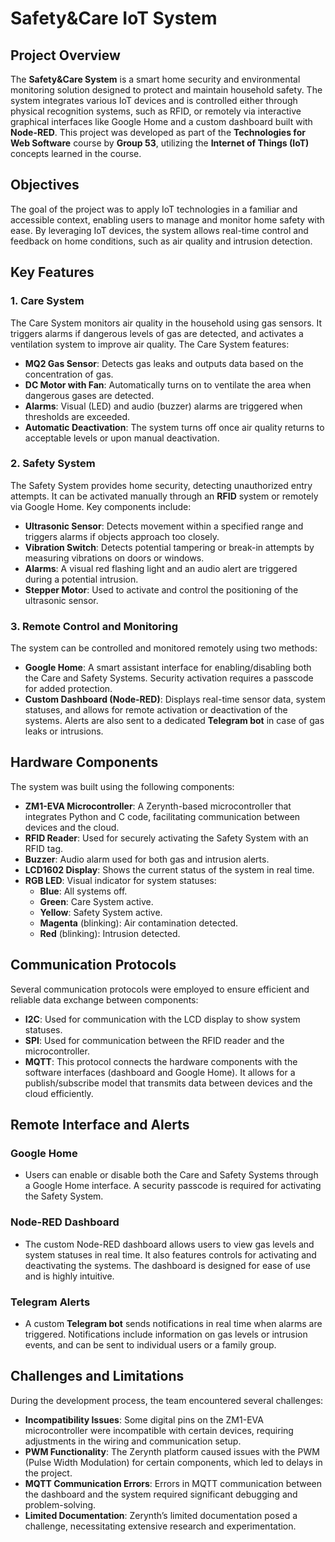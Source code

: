 # Safety&Care IoT System

## Project Overview

The **Safety&Care System** is a smart home security and environmental monitoring solution designed to protect and maintain household safety. The system integrates various IoT devices and is controlled either through physical recognition systems, such as RFID, or remotely via interactive graphical interfaces like Google Home and a custom dashboard built with **Node-RED**. This project was developed as part of the **Technologies for Web Software** course by **Group 53**, utilizing the **Internet of Things (IoT)** concepts learned in the course.

## Objectives

The goal of the project was to apply IoT technologies in a familiar and accessible context, enabling users to manage and monitor home safety with ease. By leveraging IoT devices, the system allows real-time control and feedback on home conditions, such as air quality and intrusion detection.

## Key Features

### 1. **Care System**
The Care System monitors air quality in the household using gas sensors. It triggers alarms if dangerous levels of gas are detected, and activates a ventilation system to improve air quality. The Care System features:
- **MQ2 Gas Sensor**: Detects gas leaks and outputs data based on the concentration of gas.
- **DC Motor with Fan**: Automatically turns on to ventilate the area when dangerous gases are detected.
- **Alarms**: Visual (LED) and audio (buzzer) alarms are triggered when thresholds are exceeded.
- **Automatic Deactivation**: The system turns off once air quality returns to acceptable levels or upon manual deactivation.

### 2. **Safety System**
The Safety System provides home security, detecting unauthorized entry attempts. It can be activated manually through an **RFID** system or remotely via Google Home. Key components include:
- **Ultrasonic Sensor**: Detects movement within a specified range and triggers alarms if objects approach too closely.
- **Vibration Switch**: Detects potential tampering or break-in attempts by measuring vibrations on doors or windows.
- **Alarms**: A visual red flashing light and an audio alert are triggered during a potential intrusion.
- **Stepper Motor**: Used to activate and control the positioning of the ultrasonic sensor.

### 3. **Remote Control and Monitoring**
The system can be controlled and monitored remotely using two methods:
- **Google Home**: A smart assistant interface for enabling/disabling both the Care and Safety Systems. Security activation requires a passcode for added protection.
- **Custom Dashboard (Node-RED)**: Displays real-time sensor data, system statuses, and allows for remote activation or deactivation of the systems. Alerts are also sent to a dedicated **Telegram bot** in case of gas leaks or intrusions.

## Hardware Components

The system was built using the following components:
- **ZM1-EVA Microcontroller**: A Zerynth-based microcontroller that integrates Python and C code, facilitating communication between devices and the cloud.
- **RFID Reader**: Used for securely activating the Safety System with an RFID tag.
- **Buzzer**: Audio alarm used for both gas and intrusion alerts.
- **LCD1602 Display**: Shows the current status of the system in real time.
- **RGB LED**: Visual indicator for system statuses:
  - **Blue**: All systems off.
  - **Green**: Care System active.
  - **Yellow**: Safety System active.
  - **Magenta** (blinking): Air contamination detected.
  - **Red** (blinking): Intrusion detected.

## Communication Protocols

Several communication protocols were employed to ensure efficient and reliable data exchange between components:
- **I2C**: Used for communication with the LCD display to show system statuses.
- **SPI**: Used for communication between the RFID reader and the microcontroller.
- **MQTT**: This protocol connects the hardware components with the software interfaces (dashboard and Google Home). It allows for a publish/subscribe model that transmits data between devices and the cloud efficiently.

## Remote Interface and Alerts

### **Google Home**
- Users can enable or disable both the Care and Safety Systems through a Google Home interface. A security passcode is required for activating the Safety System.

### **Node-RED Dashboard**
- The custom Node-RED dashboard allows users to view gas levels and system statuses in real time. It also features controls for activating and deactivating the systems. The dashboard is designed for ease of use and is highly intuitive.

### **Telegram Alerts**
- A custom **Telegram bot** sends notifications in real time when alarms are triggered. Notifications include information on gas levels or intrusion events, and can be sent to individual users or a family group.

## Challenges and Limitations

During the development process, the team encountered several challenges:
- **Incompatibility Issues**: Some digital pins on the ZM1-EVA microcontroller were incompatible with certain devices, requiring adjustments in the wiring and communication setup.
- **PWM Functionality**: The Zerynth platform caused issues with the PWM (Pulse Width Modulation) for certain components, which led to delays in the project.
- **MQTT Communication Errors**: Errors in MQTT communication between the dashboard and the system required significant debugging and problem-solving.
- **Limited Documentation**: Zerynth’s limited documentation posed a challenge, necessitating extensive research and experimentation.



